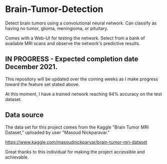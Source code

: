 # Brain-Tumor-Detection

Detect brain tumors using a convolutional neural network. Can classify as having no tumor, glioma, meningioma, or pituitary.

Comes with a Web-UI for testing the network. Select from a bank of available MRI scans and observe the network's predictive results.

## IN PROGRESS - Expected completion date December 2021.

This repository will be updated over the coming weeks as I make progress toward the feature set stated above.

At this moment, I have a trained network reaching 94% accuracy on the test dataset.

## Data source

The data set for this project comes from the Kaggle "Brain Tumor MRI Dataset," uploaded by user "Masoud Nickparavar."

https://www.kaggle.com/masoudnickparvar/brain-tumor-mri-dataset

Great thanks to this individual for making the project accessible and achievable.
